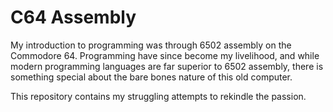 # C64 Assembly

My introduction to programming was through 6502 assembly on the Commodore 64. Programming have since become my livelihood, and while modern programming languages are far superior to 6502 assembly, there is something special about the bare bones nature of this old computer.

This repository contains my struggling attempts to rekindle the passion.
